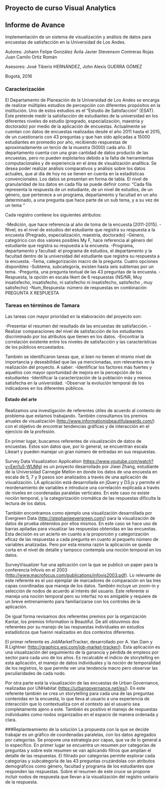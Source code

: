 
## Proyecto de curso Visual Analytics
## Informe de Avance
Implementación de un sistema de visualización y análisis de datos para encuestas de satisfacción en la Universidad de Los Andes.


Autores:
Johann Felipe González Ávila
Javier Stevenson Contreras Rojas
Juan Camilo Ortiz Román

Asesores:
José Tiberio HERNÁNDEZ, John Alexis GUERRA GÓMEZ


Bogotá, 2016

### Caracterización

El Departamento de Planeación de la Universidad de Los Andes se encarga de realizar múltiples estudios de percepción con diferentes propósitos en la institución. Uno de estos estudios es el “Estudio de Satisfacción” (ESAT). Éste pretende medir la satisfacción de estudiantes de la universidad en los diferentes niveles de estudio (pregrado, especialización, maestría y doctorado) por medio de la aplicación de encuestas.
Actualmente se cuentan con datos de encuestas realizadas desde el año 2011 hasta el 2015, de un cuestionario con 43 preguntas y que han sido aplicadas a 15000 estudiantes en promedio por año, recibiendo respuestas de aproximadamente un tercio de la muestra (5000) cada año.
El departamento cuenta con una gran cantidad de datos producto de las encuestas, pero no pueden explotarlos debido a la falta de herramientas computacionales y de experiencia en el área de visualización analítica. Se desea poder realizar análisis comparativos y análisis sobre los datos actuales, que al día de hoy no se tienen en cuenta en la estadísticas convencionales.
Los datos se presentan en forma de tabla. El nivel de granularidad de los datos en cada fila se puede definir como: “Cada fila representa la respuesta de un estudiante, de un nivel de estudios, de un género, que pertenece a un programa, departamento y facultad en un año determinado, a una pregunta que hace parte de un sub tema, y a su vez de un tema “


Cada registro contiene los siguientes atributos:

-Medición, que hace referencia al año de toma de la encuesta [2011-2015]. 
-Nivel, es el nivel de estudios del estudiante que registra su respuesta a la encuesta {Pregrado, especialización, maestría, doctorado}
-Género, categórico con dos valores posibles My F, hace referencia al género del estudiante que registra su respuesta a la encuesta.
-Programa, departamento y facultad: el programa de estudios, el departamento y la facultad dentro de la universidad del estudiante que registra su respuesta a la encuesta.
-Tema, categorización macro de la pregunta. Cuatro opciones disponibles
-Subtema, subcategoría, existen hasta seis subtemas por un tema.
-Pregunta, una pregunta textual de las 43 preguntas de la encuesta.
-Respuesta, la opción en escala likert de 6 respuestas {NS/NR, Muy insatisfecho, insatisfecho, ni satisfecho ni insatisfecho, satisfecho , muy satisfecho}
-Num_Respuesta: número de respuestas en combinación PREGUNTA X RESPUESTA


### Tareas en términos de Tamara
Las tareas con mayor prioridad en la elaboración del proyecto son:

-Presentar el resumen del resultado de las encuestas de satisfacción.
-Realizar comparaciones del nivel de satisfacción de los estudiantes discriminado por los atributos que tienen en los datos.
-Encontrar la correlación existente entre los niveles de satisfacción y las características de los públicos encuestados.

También se identificaron tareas que, si bien no tienen el mismo nivel de importancia y deseabilidad que las ya mencionadas, son relevantes en la realización del proyecto. A saber:
-Identificar los factores más fuertes y aquellos con mayor oportunidad de mejora en la percepción de los estudiantes
-Identificar la caracterización de la población más y menos satisfecha en la universidad.
-Observar la evolución temporal de los indicadores en los diferentes públicos.


#### Estado del arte
Realizamos una investigación de referentes útiles de acuerdo al contexto de problema que estamos trabajando. También consultamos los premios anuales de visualización (http://www.informationisbeautifulawards.com/) con el objetivo de encontrar tendencias gráficas y de interacción en el ejercicio de la profesión.


En primer lugar, buscamos referentes de visualización de datos de encuestas. Estos son datos que, por lo general, se encuentran escala Likeart y pueden manejar un gran número de entradas en sus respuestas.


Survey Data Visualization Application (https://www.youtube.com/watch?v=Een1u5-WUMg) es un proyecto desarrollado por Jiwei Zhang, estudiante de la Universidad Carnegie Mellon en donde los datos de una encuesta en escala de 5, 7 y 9 pasos son analizados a través de una aplicación de visualización. LA aplicación está desarrollada en jQuery y D3.js y permite el reordenamiento de variables e introduce una correlación explicada a través de niveles en coordenadas paralelas verticales. En este caso no existe noción temporal, y la categorización cromática de las respuestas dificulta la lectura de los datos.


También encontramos como ejemplo una visualización desarrollada por Evergreen Data (http://stephanieevergreen.com/) para la visualización de datos de prueba obtenidos por ellos mismos. En este caso se hace uso de barras apiladas para visualizar las respuestas obtenidas en las encuestas. Esta decisión es un acierto en cuanto a la proporción y categorización eficaz de las respuestas a cada pregunta en cuanto al pequeño número de variables analizadas. Pero por esta misma razón la aplicación se queda corta en el nivel de detalle y tampoco contempla una noción temporal en los datos.


SurveyVisualizer fue una aplicación con la que se publicó un paper para la conferencia Infovis en el 2003 (http://www.macrofocus.com/publications/infovis2003.pdf). Lo relevante de este referente es el uso ejemplar de marcadores de comparación en las tres capas coordinadas que maneja de los datos. También incluye un zoom-in y selección de nodos de acuerdo al interés del usuario. Este referente si maneja una noción temporal pero su interfaz no es amigable y requiere de un breve entrenamiento para familiarizarse con los controles de la aplicación.


De igual forma revisamos dos referentes premios por la organización Kantar, los premios Information is Beautiful. De allí obtuvimos dos referentes por su manejo de las respuestas individuales en estudios estadísticos que fueron realizados en dos contextos diferentes. 


El primer referente es JobMarketTracker, desarrollado por A. Van Dam y R.Lightner (http://graphics.wsj.com/job-market-tracker/). Esta aplicación es una visualización del seguimiento de la ganancia y pérdida de empleos por sector para cada uno de los años. Es recalcable el indicio de storytelling en esta aplicación, el manejo de datos individuales y la noción de temporalidad de los registros, lo que permite ver una tendencia macro pero observar las peculiaridades de cada nodo.


Por otra parte está la visualización de las encuestas de Urban Governance, realizadas por UNHabitat (https://urbangovernance.net/es/). En este referente también se crea un storytelling para cada una de las preguntas contenidas en la encuesta, lo que lleva al usuario a una experiencia de interacción que lo contextualiza con el contexto así el usuario sea completamente ajeno a este. También es positivo el manejo de respuestas individuales como nodos organizados en el espacio de manera ordenada y clara.

###Replanteamiento de la solución
La propuesta con la que se decide trabajar es un gráfico de coordenadas paralelas, con los datos agregados por categorías. Se propone una estrategia por capas, que va de lo general a lo específico. En primer lugar se encuentra un resumen por categorías de preguntas y sobre este resumen se van aplicando filtros que amplían el detalle de las respuestas. El filtrado por categorías permite explorar cada categorías y subcategoría de las 43 preguntas cruzándolas con atributos demográficos como género, facultad y programa de los estudiantes que responden las respuestas. Sobre el resumen de este cruce se propone incluir nodos de respuesta que llevan a la visualización del registro unitario de la respuesta.